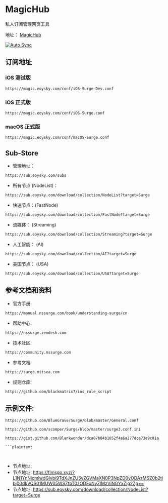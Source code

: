 # MagicHub

私人订阅管理网页工具

地址： [MagicHub](https://magic.eoysky.com)

[![Auto Sync](https://github.com/archiguru/MagicHub/actions/workflows/auto_sync.yml/badge.svg?branch=main)](https://github.com/archiguru/MagicHub/actions/workflows/auto_sync.yml)

## 订阅地址

### iOS 测试版

```plaintext
https://magic.eoysky.com/conf/iOS-Surge-Dev.conf
```

### iOS 正式版

```plaintext
https://magic.eoysky.com/conf/iOS-Surge.conf
```

### macOS 正式版

```plaintext
https://magic.eoysky.com/conf/macOS-Surge.conf
```

## Sub-Store

* 管理地址：

```plaintext
https://sub.eoysky.com/subs
```

* 所有节点 (NodeList)：

```plaintext
https://sub.eoysky.com/download/collection/NodeList?target=Surge
```

* 快速节点：(FastNode)

```plaintext
https://sub.eoysky.com/download/collection/FastNode?target=Surge
```

* 流媒体： (Streaming)

```plaintext
https://sub.eoysky.com/download/collection/Streaming?target=Surge
```

* 人工智能： (AI)

```plaintext
https://sub.eoysky.com/download/collection/AI?target=Surge
```

* 美国节点： (USA)

```plaintext
https://sub.eoysky.com/download/collection/USA?target=Surge
```

## 参考文档和资料

* 官方手册: 

```plaintext
https://manual.nssurge.com/book/understanding-surge/cn
```

* 帮助中心: 

```plaintext
https://nssurge.zendesk.com
```

* 技术社区: 

```plaintext
https://community.nssurge.com
```

* 参考文档: 

```plaintext
https://surge.mitsea.com
```

* 规则仓库: 

```plaintext
https://github.com/blackmatrix7/ios_rule_script
```

## 示例文件: 

```plaintext
https://github.com/BlueGrave/Surge/blob/master/General.conf
```

```plaintext
https://github.com/scomper/Surge/blob/master/surge3.conf.ini
```

```plaintext
https://gist.github.com/Blankwonder/dca87b84b1052f4a6a277dce73e9c01a
```

```
```plaintext
```

```
```
```

```
* 节点地址: 
* 节点地址: https://flmsgo.xyz/?L1N1YnNjcmlwdGlvbi9TdXJnZU5vZGVMaXN0P3NpZD0yODAzMSZ0b2tlbj00dkVQS01MUW05WSZtbT0zODExNyZlMzViNGYxZjg2Zg==
* 节点地址: https://sub.eoysky.com/download/collection/NodeList?target=Surge
